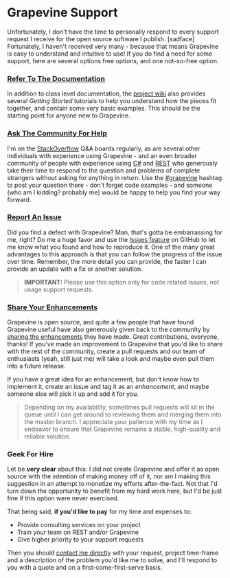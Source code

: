 Grapevine Support
=================

Unfortunately, I don't have the time to personally respond to every support request I receive for the open source software I publish. [sadface] Fortunately, I haven't received very many - because that means Grapevine is easy to understand and intuitive to use! If you do find a need for some support, here are several options free options, and one not-so-free option.

### [Refer To The Documentation](https://github.com/scottoffen/Grapevine/wiki) ###

In addition to class level documentation, the [project wiki](https://github.com/scottoffen/Grapevine/wiki) also provides several *Getting Started* tutorials to help you understand how the pieces fit together, and contain some very basic examples. This should be the starting point for anyone new to Grapevine.

### [Ask The Community For Help](http://stackoverflow.com/questions/tagged/grapevine?sort=newest) ###

I'm on the [StackOverflow](http://stackoverflow.com/) Q&A boards regularly, as are several other individuals with experience using Grapevine - and an even broader community of people with experience using [C#](http://stackoverflow.com/questions/tagged/c%23) and [REST](http://stackoverflow.com/questions/tagged/rest) who generously take their time to respond to the question and problems of complete strangers without asking for anything in return. Use the [#grapevine](http://stackoverflow.com/questions/tagged/grapevine?sort=newest) hashtag to post your question there - don't forget code examples - and someone (who am I kidding? probably me) would be happy to help you find your way forward.

### [Report An Issue](https://github.com/scottoffen/Grapevine/issues) ###

Did you find a defect with Grapevine? Man, that's gotta be embarrassing for me, right? Do me a huge favor and use the [Issues feature](https://github.com/scottoffen/Grapevine/issues) on GitHub to let me know what you found and how to reproduce it. One of the many great advantages to this approach is that you can follow the progress of the issue over time. Remember, the more detail you can provide, the faster I can provide an update with a fix or another solution.

>**IMPORTANT:** Please use this option only for code related issues, not usage support requests.

### [Share Your Enhancements](https://github.com/scottoffen/Grapevine/graphs/contributors) ###

Grapevine is open source, and quite a few people that have found Grapevine useful have also generously given back to the community by [sharing the enhancements](https://github.com/scottoffen/Grapevine/graphs/contributors) they have made. Great contributions, everyone, thanks! If you've made an improvement to Grapevine that you'd like to share with the rest of the community, create a pull requests and our team of enthusiasts (yeah, still just me) will take a look and maybe even pull them into a future release.

If you have a great idea for an enhancement, but don't know how to implement it, create an issue and tag it as an *enhancement*, and maybe someone else will pick it up and add it for you.

>Depending on my availability, sometimes pull requests will sit in the queue until I can get around to reviewing them and merging them into the master branch. I appreciate your patience with my time as I endeavor to ensure that Grapevine remains a stable, high-quality and reliable solution.

### Geek For Hire ###

Let be **very clear** about this: I did not create Grapevine and offer it as open source with the intention of making money off of it, nor am I making this suggestion in an attempt to monetize my efforts after-the-fact. Not that I'd turn down the opportunity to benefit from my hard work here, but I'd be just fine if this option were never exercised.

That being said, **if you'd like to pay** for my time and expenses to:

- Provide consulting services on your project
- Train your team on REST and/or Grapevine
- Give higher priority to your support requests

Then you should [contact me directly](mailto:github@scottoffen.com) with your request, project time-frame and a description of the problem you'd like me to solve, and I'll respond to you with a quote and on a first-come-first-serve basis.
